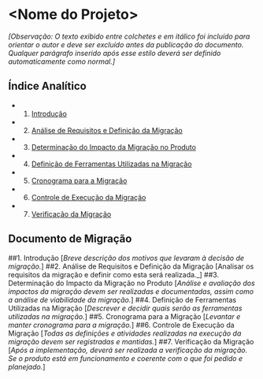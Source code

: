 <!-- Template do Documento de Migração versão em Markdown-->
\<Nome do Projeto\>
===================

*[Observação: O texto exibido entre colchetes e em itálico foi incluído para orientar o autor e deve ser excluído antes da publicação do documento. Qualquer parágrafo inserido após esse estilo deverá ser definido automaticamente como normal.]*

Índice Analítico
----------------
* 1. [Introdução](#-introdução)
* 2. [Análise de Requisitos e Definição da Migração](#-analise-de-requisitos-e-definição-da-migração)
* 3. [Determinação do Impacto da Migração no Produto](#-determinação-do-impacto-da-migração-no-produto)
* 4. [Definição de Ferramentas Utilizadas na Migração](#-definição-de-ferramentas-utilizadas-na-migração)
* 5. [Cronograma para a Migração](#-cronograma-para-a-migração)
* 6. [Controle de Execução da Migração](#-controle-de-execução-da-migração)
* 7. [Verificação da Migração](#-verificação-da-migração)

Documento de Migração
--------------------------------------
##1. Introdução
[_Breve descrição dos motivos que levaram à decisão de migração._]
##2. Análise de Requisitos e Definição da Migração
[Analisar os requisitos da migração e definir como esta será realizada._]
##3. Determinação do Impacto da Migração no Produto
[_Análise e avaliação dos impactos da migração devem ser realizadas e documentadas, assim como a análise de viabilidade da migração._]
##4. Definição de Ferramentas Utilizadas na Migração
[_Descrever e decidir quais serão as ferramentas utilizadas na migração._]
##5. Cronograma para a Migração
[_Levantar e manter cronograma para a migração._]
##6. Controle de Execução da Migração
[_Todas as definições e atividades realizadas na execução da migração devem ser registradas e mantidas._]
##7. Verificação da Migração
[_Após a implementação, deverá ser realizada a verificação da migração. Se o produto está em funcionamento e coerente com o que foi pedido e planejado._]